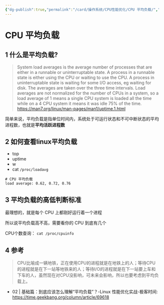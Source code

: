 ```yaml
---
{"dg-publish":true,"permalink":"/card/操作系统/CPU性能优化/CPU 平均负载/","noteIcon":"2","created":"2024-09-18T22:04:52+08:00","updated":"2024-09-20T21:16:05+08:00"}
---
```



# CPU 平均负载

## 1 什么是平均负载?

>  System load averages is the average number of processes that are
       either in a runnable or uninterruptable state.  A process in a
       runnable state is either using the CPU or waiting to use the CPU.
       A process in uninterruptable state is waiting for some I/O
       access, eg waiting for disk.  The averages are taken over the
       three time intervals.  Load averages are not normalized for the
       number of CPUs in a system, so a load average of 1 means a single
       CPU system is loaded all the time while on a 4 CPU system it
       means it was idle 75% of the time.
> https://man7.org/linux/man-pages/man1/uptime.1.html

简单来说，平均负载是指单位时间内，系统处于可运行状态和不可中断状态的平均进程数，也就是**平均活跃进程数**

## 2 如何查看linux平均负载

- top
- uptime
- w
- cat `/proc/loadavg`

```Shell
# CPU 平均负载
load average: 0.62, 0.72, 0.76
```

## 3 平均负载的高低判断标准

最理想的，就是每个 CPU 上都刚好运行着一个进程

所以说平均负载高不高，需要看你的 CPU 到底有几个

CPU个数查询： `cat /proc/cpuinfo`

## 4 参考

> CPU比喻成一辆地铁，正在使用CPU的进程就是在地铁上的人；等待CPU的进程就是在下一站等地铁来的人；等待I/O的进程就是在下一站要上车和下车的人，虽然现在对CPU没影响，可未来会影响，所以也要考虑到平均负载上。

- 02 | 基础篇：到底应该怎么理解“平均负载”？-Linux 性能优化实战-极客时间: https://time.geekbang.org/column/article/69618

